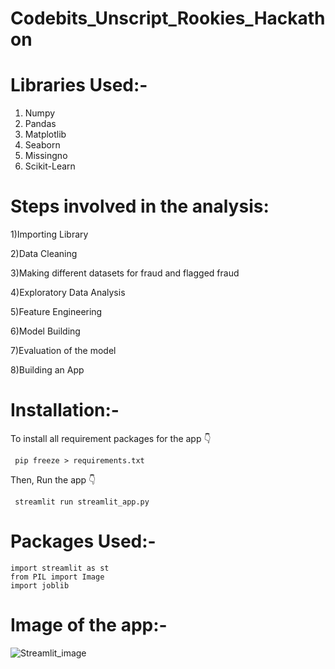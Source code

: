 # Codebits_Unscript_Rookies_Hackathon

# Libraries Used:-
  1) Numpy
  2) Pandas
  3) Matplotlib
  4) Seaborn
  5) Missingno
  6) Scikit-Learn
  
# Steps involved in the analysis:
   1)Importing Library
   
   2)Data Cleaning
   
   3)Making different datasets for fraud and flagged fraud
   
   4)Exploratory Data Analysis
   
   5)Feature Engineering
   
   6)Model Building
   
   7)Evaluation of the model
   
   8)Building an App
   
   
# Installation:-
  To install all requirement packages for the app 👇
  
     pip freeze > requirements.txt
     
  Then, Run the app 👇
  
     streamlit run streamlit_app.py

# Packages Used:-
    import streamlit as st
    from PIL import Image
    import joblib
    
# Image of the app:- 
  ![Streamlit_image](https://user-images.githubusercontent.com/83270390/150664350-92e4762c-6b27-4fa4-a35f-bb8264c5c9e9.png)

  
